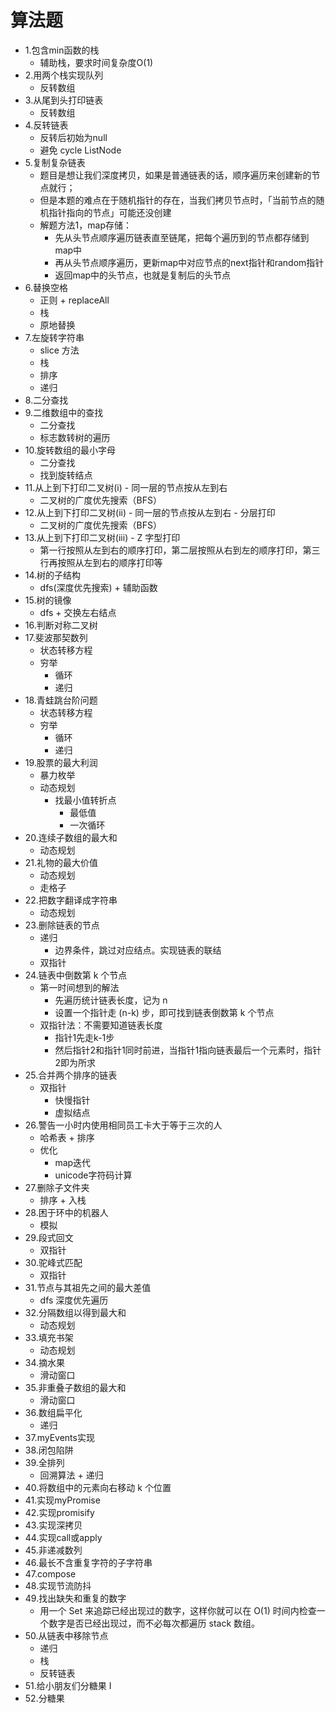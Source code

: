 # 算法题

- 1.包含min函数的栈
  - 辅助栈，要求时间复杂度O(1)
- 2.用两个栈实现队列
  - 反转数组
- 3.从尾到头打印链表
  - 反转数组
- 4.反转链表
  - 反转后初始为null
  - 避免 cycle ListNode
- 5.复制复杂链表
  - 题目是想让我们深度拷贝，如果是普通链表的话，顺序遍历来创建新的节点就行；
  - 但是本题的难点在于随机指针的存在，当我们拷贝节点时，「当前节点的随机指针指向的节点」可能还没创建
  - 解题方法1，map存储：
    - 先从头节点顺序遍历链表直至链尾，把每个遍历到的节点都存储到map中
    - 再从头节点顺序遍历，更新map中对应节点的next指针和random指针
    - 返回map中的头节点，也就是复制后的头节点
- 6.替换空格
  - 正则 + replaceAll
  - 栈
  - 原地替换
- 7.左旋转字符串
  - slice 方法
  - 栈
  - 排序
  - 递归
- 8.二分查找
- 9.二维数组中的查找
  - 二分查找
  - 标志数转树的遍历
- 10.旋转数组的最小字母
  - 二分查找
  - 找到旋转结点
- 11.从上到下打印二叉树(i) - 同一层的节点按从左到右
  - 二叉树的广度优先搜索（BFS）
- 12.从上到下打印二叉树(ii) - 同一层的节点按从左到右 - 分层打印
  - 二叉树的广度优先搜索（BFS）
- 13.从上到下打印二叉树(iii) - Z 字型打印
  - 第一行按照从左到右的顺序打印，第二层按照从右到左的顺序打印，第三行再按照从左到右的顺序打印等
- 14.树的子结构
  - dfs(深度优先搜索) + 辅助函数
- 15.树的镜像
  - dfs + 交换左右结点
- 16.判断对称二叉树
- 17.斐波那契数列
  - 状态转移方程
  - 穷举
    - 循环
    - 递归
- 18.青蛙跳台阶问题
  - 状态转移方程
  - 穷举
    - 循环
    - 递归
- 19.股票的最大利润
  - 暴力枚举
  - 动态规划
    - 找最小值转折点
      - 最低值
      - 一次循环
- 20.连续子数组的最大和
  - 动态规划
- 21.礼物的最大价值
  - 动态规划
  - 走格子
- 22.把数字翻译成字符串
  - 动态规划
- 23.删除链表的节点
  - 递归
    - 边界条件，跳过对应结点。实现链表的联结
  - 双指针
- 24.链表中倒数第 k 个节点
  - 第一时间想到的解法
    - 先遍历统计链表长度，记为 n
    - 设置一个指针走 (n-k) 步，即可找到链表倒数第 k 个节点
  - 双指针法：不需要知道链表长度
    - 指针1先走k-1步
    - 然后指针2和指针1同时前进，当指针1指向链表最后一个元素时，指针2即为所求
- 25.合并两个排序的链表
  - 双指针
    - 快慢指针
    - 虚拟结点
- 26.警告一小时内使用相同员工卡大于等于三次的人
  - 哈希表 + 排序
  - 优化
    - map迭代
    - unicode字符码计算
- 27.删除子文件夹
  - 排序 + 入栈
- 28.困于环中的机器人
  - 模拟
- 29.段式回文
  - 双指针
- 30.驼峰式匹配
  - 双指针
- 31.节点与其祖先之间的最大差值
  - dfs 深度优先遍历
- 32.分隔数组以得到最大和
  - 动态规划
- 33.填充书架
  - 动态规划
- 34.摘水果
  - 滑动窗口
- 35.非重叠子数组的最大和
  - 滑动窗口
- 36.数组扁平化
  - 递归
- 37.myEvents实现
- 38.闭包陷阱
- 39.全排列
  - 回溯算法 + 递归
- 40.将数组中的元素向右移动 k 个位置
- 41.实现myPromise
- 42.实现promisify
- 43.实现深拷贝
- 44.实现call或apply
- 45.非递减数列
- 46.最长不含重复字符的子字符串
- 47.compose
- 48.实现节流防抖
- 49.找出缺失和重复的数字
  - 用一个 Set 来追踪已经出现过的数字，这样你就可以在 O(1) 时间内检查一个数字是否已经出现过，而不必每次都遍历 stack 数组。
- 50.从链表中移除节点
  - 递归
  - 栈
  - 反转链表
- 51.给小朋友们分糖果 I
- 52.分糖果
